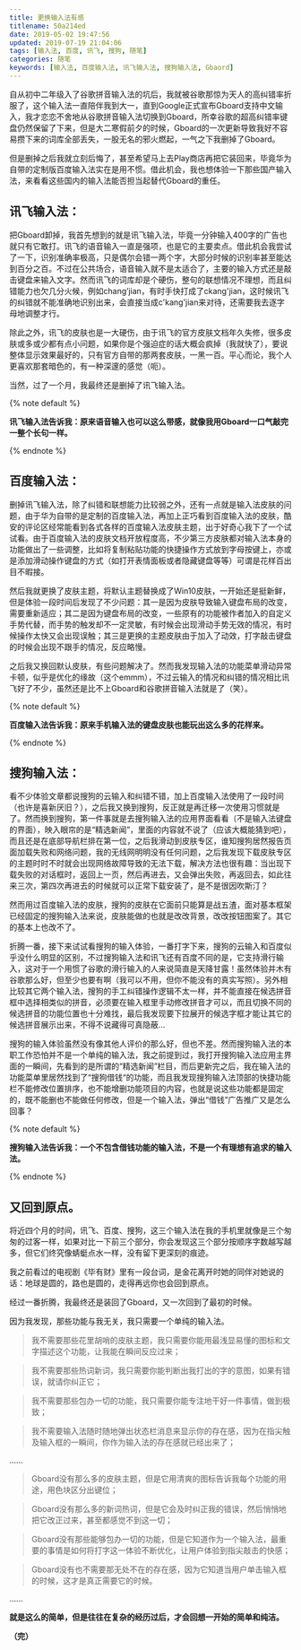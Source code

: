 ```yaml
---
title: 更换输入法有感
titlename: 50a214ed
date: 2019-05-02 19:47:56
updated: 2019-07-19 21:04:06
tags: [输入法, 百度, 讯飞, 搜狗, 随笔]
categories: 随笔 
keywords: [输入法, 百度输入法, 讯飞输入法, 搜狗输入法, Gbaord]
---
```


自从初中二年级入了谷歌拼音输入法的坑后，我就被谷歌那惊为天人的高纠错率折服了，这个输入法一直陪伴我到大一，直到Google正式宣布Gboard支持中文输入，我才恋恋不舍地从谷歌拼音输入法切换到Gboard，所幸谷歌的超高纠错率键盘仍然保留了下来，但是大二寒假前夕的时候，Gboard的一次更新导致我好不容易攒下来的词库全部丢失，一股无名的邪火燃起，一气之下我删掉了Gboard。  <!--more-->  

但是删掉之后我就立刻后悔了，甚至希望马上去Play商店再把它装回来，毕竟华为自带的定制版百度输入法实在是用不惯。借此机会，我也想体验一下那些国产输入法，来看看这些国内的输入法能否担当起替代Gboard的重任。  

## 讯飞输入法：

把Gboard卸掉，我首先想到的就是讯飞输入法，毕竟一分钟输入400字的广告也就只有它敢打。讯飞的语音输入一直是强项，也是它的主要卖点。借此机会我尝试了一下，识别准确率极高，只是偶尔会错一两个字，大部分时候的识别率甚至能达到百分之百。不过在公共场合，语音输入就不是太适合了，主要的输入方式还是敲击键盘来输入文字。然而讯飞的词库却是个硬伤，整句的联想情况不理想，而且纠错能力也欠几分火候，例如chang’jian，有时手快打成了ckang'jian，这时候讯飞的纠错就不能准确地识别出来，会直接当成c'kang'jian来对待，还需要我去逐字母地调整才行。  

除此之外，讯飞的皮肤也是一大硬伤，由于讯飞的官方皮肤文档年久失修，很多皮肤或多或少都有点小问题，如果你是个强迫症的话大概会疯掉（我就快了），要说整体显示效果最好的，只有官方自带的那两套皮肤，一黑一百。平心而论，我个人更喜欢那套暗色的，有一种深邃的感觉（呃）。  

当然，过了一个月，我最终还是删掉了讯飞输入法。  

{% note default %}  

**讯飞输入法告诉我：原来语音输入也可以这么带感，就像我用Gboard一口气敲完一整个长句一样。**  

{% endnote %}

## 百度输入法：

删掉讯飞输入法，除了纠错和联想能力比较弱之外，还有一点就是输入法皮肤的问题，由于华为自带的是定制的百度输入法，再加上正巧看到百度输入法的皮肤，酷安的评论区经常能看到各式各样的百度输入法皮肤主题，出于好奇心我下了一个试试看。由于百度输入法的皮肤文档开放程度高，不少第三方皮肤都对输入法本身的功能做出了一些调整，比如将复制粘贴功能的快捷操作方式放到字母按键上，亦或是添加滑动操作键盘的方式（如打开表情面板或者隐藏键盘等等）可谓是花样百出目不暇接。  

然后我就更换了皮肤主题，将默认主题替换成了Win10皮肤，一开始还是挺新鲜，但是体验一段时间后发现了不少问题：其一是因为皮肤导致输入键盘布局的改变，需要重新适应；其二是因为键盘布局的改变，一些原有的功能被作者加入的自定义手势代替，而手势的触发却不一定灵敏，有时候会出现滑动手势无效的情况，有时候操作太快又会出现误触；其三是更换的主题皮肤由于加入了动效，打字敲击键盘的时候会出现不跟手的情况，反应略慢。  

之后我又换回默认皮肤，有些问题解决了。然而我发现输入法的功能菜单滑动异常卡顿，似乎是优化的缘故（这个emmm），不过云输入的情况和纠错的情况相比讯飞好了不少，虽然还是比不上Gboard和谷歌拼音输入法就是了（笑）。    

{% note default %}

**百度输入法告诉我：原来手机输入法的键盘皮肤也能玩出这么多的花样来。**  

{% endnote %}

## 搜狗输入法：  

看不少体验文章都说搜狗的云输入和纠错不错，加上百度输入法使用了一段时间（也许是喜新厌旧？），之后我又换到搜狗，反正就是再迁移一次使用习惯就是了。然而换到搜狗，第一件事就是去搜狗输入法的应用界面看看（不是输入法键盘的界面），映入眼帘的是“精选新闻”，里面的内容就不说了（应该大概能猜到吧），而且还是在底部导航栏排在第一位，之后我滑动到皮肤专区，谁知搜狗居然报告页面加载失败和网络问题，我的无线网明明没有任何问题，之后我发现下载皮肤专区的主题时时不时就会出现网络故障导致的无法下载，解决方法也很有趣：当出现下载失败的对话框时，返回上一页，然后再进去，又会弹出失败，再返回去，如此往来三次，第四次再进去的时候就可以正常下载安装了，是不是很因吹斯汀？  

然而用过百度输入法的皮肤，搜狗的皮肤在它面前只能算是战五渣，面对基本框架已经固定的搜狗输入法来说，皮肤能做的也就是改改背景，改改按钮图案了。其它的基本上也改不了。  

折腾一番，接下来试试看搜狗的输入体验，一番打字下来，搜狗的云输入和百度似乎没什么明显的区别，不过搜狗输入法和讯飞还有百度不同的是，它支持滑行输入，这对于一个用惯了谷歌的滑行输入的人来说简直是天降甘露！虽然体验并木有谷歌那么好，但至少也要有啊（我可以不用，但你不能没有的真实写照）。另外相比较其它两个输入法，搜狗的手工纠错操作逻辑不太一样，并不能直接在候选拼音框中选择相类似的拼音，必须要在输入框里手动修改拼音才可以，而且切换不同的候选拼音的功能位置也十分难找，最后我发现要下拉展开的候选字框才能让其它的候选拼音展示出来，不得不说藏得可真隐蔽...  

搜狗的输入体验虽然没有像其他人评价的那么好，但也不差。然而搜狗输入法的本职工作恐怕并不是一个单纯的输入法，我之前提到过，我打开搜狗输入法应用主界面的一瞬间，先看到的是所谓的“精选新闻”栏目，而后更新完之后，我在输入法的功能菜单里居然找到了“搜狗借钱“的功能，而且我发现搜狗输入法顶部的快捷功能栏不能修改位置排序，也不能增删功能项目的内容，也就是说这些功能都是固定的，既不能删也不能做任何修改，但是一个输入法，弹出“借钱”广告推广又是怎么回事？  

{% note default %}  

**搜狗输入法告诉我：一个不包含借钱功能的输入法，不是一个有理想有追求的输入法。**  

{% endnote %}  

## 又回到原点。

将近四个月的时间，讯飞、百度、搜狗，这三个输入法在我的手机里就像是三个匆匆的过客一样，如果对比一下前三个部分，你会发现这三个部分按顺序字数越写越多，但它们终究像蜻蜓点水一样，没有留下更深刻的痕迹。

我之前看过的电视剧《毕有财》里有一段台词，是金花离开时她的同伴对她说的话：地球是圆的，路也是圆的，走得再远你也会回到原点。  

经过一番折腾，我最终还是装回了Gboard，又一次回到了最初的时候。  

因为我发现，那些功能与我无关，我只需要一个单纯的输入法。  

> 我不需要那些花里胡哨的皮肤主题，我只需要你能用最浅显易懂的图标和文字描述这个功能，让我能在瞬间反应过来；  

> 我不需要那些热词新词，我只需要你能判断出我打出的字的意图，如果有错误，就请你纠正它；  

> 我不需要那些包办一切的功能，我只需要你能专注地干好一件事情，做到极致；  

> 我不需要输入法随时随地弹出状态栏消息来显示你的存在感，因为在指尖触及输入框的一瞬间，你作为输入法的存在感就已经出来了；  

......  

> Gboard没有那么多的皮肤主题，但是它用清爽的图标告诉我每个功能的用途，用色块区分出键位；  

> Gboard没有那么多的新词热词，但是它会及时纠正我的错误，然后悄悄地把它改正过来，甚至都感觉不到这一切；  

> Gboard没有那些能够包办一切的功能，但是它知道作为一个输入法，最重要的事情是如何将打字这一体验不断优化，让用户体验到指尖敲击的快感；  

> Gboard没有也不需要那无处不在的存在感，因为它知道当用户单击输入框的时候，这才是真正需要它的时候。 

......

**就是这么的简单，但是往往在复杂的经历过后，才会回想一开始的简单和纯洁。**  

**（完）**  

<style>.post-block br {display: none}</style>